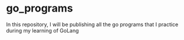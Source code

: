 # go_programs

In this repository, I will be publishing all the go programs that I practice during my learning of GoLang
